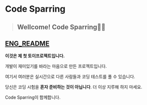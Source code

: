 # Code Sparring 
> ## Wellcome! Code Sparring🥊🥊

[ENG_README](/README.md)
---------
 **이것은 제 첫 토이프로젝트입니다.**

개발이 재미있기를 바라는 마음으로 만든 프로젝트입니다.

여기서 여러분은 실시간으로 다른 사람들과 코딩 테스트를 풀 수 있습니다.

당신은 코딩 시험을 **혼자 준비하는 것이 아닙니다**. 더 이상 지루해 하지 마세요.
 
 Code Sparring이 함께합니다.
